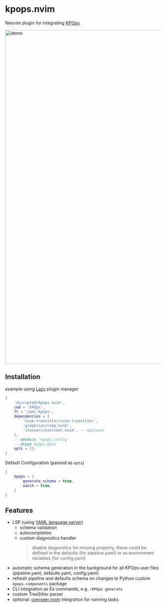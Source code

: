 # kpops.nvim

Neovim plugin for integrating [KPOps](https://github.com/bakdata/kpops)

<img width="1078" alt="demo" src="https://github.com/disrupted/kpops.nvim/assets/4771462/53888675-d0f1-4297-8441-4d42887fafef">

## Installation

example using [Lazy](https://github.com/folke/lazy.nvim) plugin manager

```lua
{
    'disrupted/kpops.nvim',
    cmd = 'KPOps',
    ft = 'yaml.kpops',
    dependencies = {
        'nvim-treesitter/nvim-treesitter',
        'gregorias/coop.nvim',
        'stevearc/overseer.nvim', -- optional
    },
    ---@module 'kpops.config'
    ---@type kpops.Opts
    opts = {},
}
```

Default Configuration (passed as `opts`)

```lua
{
    kpops = {
        generate_schema = true,
        watch = true,
    }
}
```

## Features

- LSP (using [YAML language server](https://github.com/redhat-developer/yaml-language-server))
  - schema validation
  - autocompletion
  - custom diagnostics handler
    > disable diagnostics for missing property,
    > these could be defined in the defaults (for pipeline.yaml)
    > or as environment variables (for config.yaml)
- automatic schema generation in the background for all KPOps user files (pipeline.yaml, defaults.yaml, config.yaml)
- refresh pipeline and defaults schema on changes to Python custom `kpops.components` package
- CLI integration as Ex commands, e.g. `:KPOps generate`
- custom TreeSitter parser
- optional: [overseer.nvim](https://github.com/stevearc/overseer.nvim) integration for running tasks
